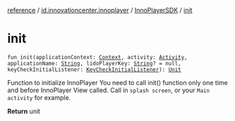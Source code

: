 [reference](../../index.md) / [id.innovationcenter.innoplayer](../index.md) / [InnoPlayerSDK](index.md) / [init](./init.md)

# init

`fun init(applicationContext: `[`Context`](https://developer.android.com/reference/android/content/Context.html)`, activity: `[`Activity`](https://developer.android.com/reference/android/app/Activity.html)`, applicationName: `[`String`](https://kotlinlang.org/api/latest/jvm/stdlib/kotlin/-string/index.html)`, lidoPlayerKey: `[`String`](https://kotlinlang.org/api/latest/jvm/stdlib/kotlin/-string/index.html)`? = null, keyCheckInitialListener: `[`KeyCheckInitialListener`](-key-check-initial-listener/index.md)`): `[`Unit`](https://kotlinlang.org/api/latest/jvm/stdlib/kotlin/-unit/index.html)

Function to initialize InnoPlayer
You need to call init() function only one time and before InnoPlayer View called.
Call in `splash screen`, or your `Main activity` for example.

**Return**
unit

